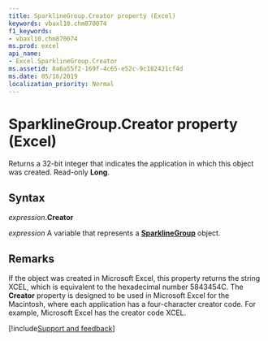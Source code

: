 ```yaml
---
title: SparklineGroup.Creator property (Excel)
keywords: vbaxl10.chm870074
f1_keywords:
- vbaxl10.chm870074
ms.prod: excel
api_name:
- Excel.SparklineGroup.Creator
ms.assetid: 8a6a55f2-169f-4c65-e52c-9c182421cf4d
ms.date: 05/16/2019
localization_priority: Normal
---
```



# SparklineGroup.Creator property (Excel)

Returns a 32-bit integer that indicates the application in which this object was created. Read-only **Long**.


## Syntax

_expression_.**Creator**

_expression_ A variable that represents a **[SparklineGroup](Excel.SparklineGroup.md)** object.


## Remarks

If the object was created in Microsoft Excel, this property returns the string XCEL, which is equivalent to the hexadecimal number 5843454C. The **Creator** property is designed to be used in Microsoft Excel for the Macintosh, where each application has a four-character creator code. For example, Microsoft Excel has the creator code XCEL.




[!include[Support and feedback](~/includes/feedback-boilerplate.md)]